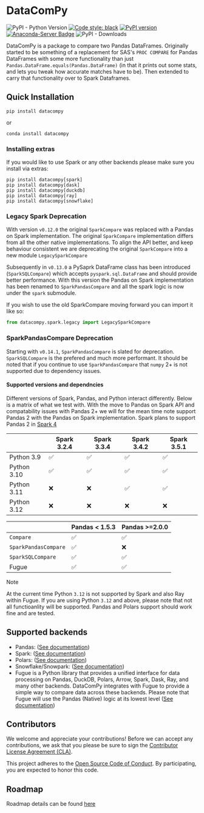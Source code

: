 # DataComPy

![PyPI - Python Version](https://img.shields.io/pypi/pyversions/datacompy)
[![Code style: black](https://img.shields.io/badge/code%20style-black-000000.svg)](https://github.com/ambv/black)
[![PyPI version](https://badge.fury.io/py/datacompy.svg)](https://badge.fury.io/py/datacompy)
[![Anaconda-Server Badge](https://anaconda.org/conda-forge/datacompy/badges/version.svg)](https://anaconda.org/conda-forge/datacompy)
![PyPI - Downloads](https://img.shields.io/pypi/dm/datacompy)


DataComPy is a package to compare two Pandas DataFrames. Originally started to
be something of a replacement for SAS's ``PROC COMPARE`` for Pandas DataFrames
with some more functionality than just ``Pandas.DataFrame.equals(Pandas.DataFrame)``
(in that it prints out some stats, and lets you tweak how accurate matches have to be).
Then extended to carry that functionality over to Spark Dataframes.

## Quick Installation

```shell
pip install datacompy
```

or

```shell
conda install datacompy
```

### Installing extras

If you would like to use Spark or any other backends please make sure you install via extras:

```shell
pip install datacompy[spark]
pip install datacompy[dask]
pip install datacompy[duckdb]
pip install datacompy[ray]
pip install datacompy[snowflake]

```

### Legacy Spark Deprecation

With version ``v0.12.0`` the original ``SparkCompare`` was replaced with a
Pandas on Spark implementation. The original ``SparkCompare`` implementation differs
from all the other native implementations. To align the API better,  and keep behaviour
consistent we are deprecating the original ``SparkCompare`` into a new module ``LegacySparkCompare``

Subsequently in ``v0.13.0`` a PySaprk DataFrame class has been introduced (``SparkSQLCompare``)
which accepts ``pyspark.sql.DataFrame`` and should provide better performance. With this version
the Pandas on Spark implementation has been renamed to ``SparkPandasCompare`` and all the spark
logic is now under the ``spark`` submodule.

If you wish to use the old SparkCompare moving forward you can import it like so:

```python
from datacompy.spark.legacy import LegacySparkCompare
```

### SparkPandasCompare Deprecation

Starting with ``v0.14.1``, ``SparkPandasCompare`` is slated for deprecation. ``SparkSQLCompare`` is the prefered and much more performant.
It should be noted that if you continue to use ``SparkPandasCompare`` that ``numpy`` 2+ is not supported due to dependency issues.


#### Supported versions and dependncies

Different versions of Spark, Pandas, and Python interact differently. Below is a matrix of what we test with.
With the move to Pandas on Spark API and compatability issues with Pandas 2+ we will for the mean time note support Pandas 2
with the Pandas on Spark implementation. Spark plans to support Pandas 2 in [Spark 4](https://issues.apache.org/jira/browse/SPARK-44101)


|             | Spark 3.2.4 | Spark 3.3.4 | Spark 3.4.2 | Spark 3.5.1 |
|-------------|-------------|-------------|-------------|-------------|
| Python 3.9  | ✅           | ✅           | ✅           | ✅           |
| Python 3.10 | ✅           | ✅           | ✅           | ✅           |
| Python 3.11 | ❌           | ❌           | ✅           | ✅           |
| Python 3.12 | ❌           | ❌           | ❌           | ❌           |


|                        | Pandas < 1.5.3 | Pandas >=2.0.0 |
|------------------------|----------------|----------------|
| ``Compare``            | ✅              | ✅              |
| ``SparkPandasCompare`` | ✅              | ❌              |
| ``SparkSQLCompare``    | ✅              | ✅              |
| Fugue                  | ✅              | ✅              |



> [!NOTE]
> At the current time Python `3.12` is not supported by Spark and also Ray within Fugue.
> If you are using Python `3.12` and above, please note that not all functioanlity will be supported.
> Pandas and Polars support should work fine and are tested.

## Supported backends

- Pandas: ([See documentation](https://capitalone.github.io/datacompy/pandas_usage.html))
- Spark: ([See documentation](https://capitalone.github.io/datacompy/spark_usage.html))
- Polars: ([See documentation](https://capitalone.github.io/datacompy/polars_usage.html))
- Snowflake/Snowpark: ([See documentation](https://capitalone.github.io/datacompy/snowflake_usage.html))
- Fugue is a Python library that provides a unified interface for data processing on Pandas, DuckDB, Polars, Arrow,
  Spark, Dask, Ray, and many other backends. DataComPy integrates with Fugue to provide a simple way to compare data
  across these backends. Please note that Fugue will use the Pandas (Native) logic at its lowest level
  ([See documentation](https://capitalone.github.io/datacompy/fugue_usage.html))

## Contributors

We welcome and appreciate your contributions! Before we can accept any contributions, we ask that you please be sure to
sign the [Contributor License Agreement (CLA)](https://cla-assistant.io/capitalone/datacompy).

This project adheres to the [Open Source Code of Conduct](https://developer.capitalone.com/resources/code-of-conduct/).
By participating, you are expected to honor this code.


## Roadmap

Roadmap details can be found [here](https://github.com/capitalone/datacompy/blob/develop/ROADMAP.rst)
